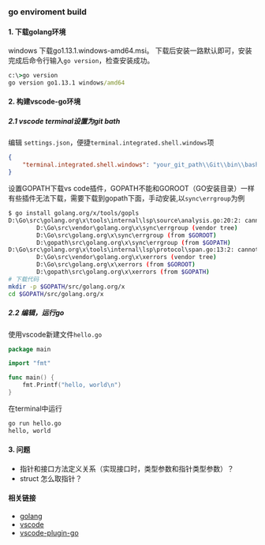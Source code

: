 ### go enviroment build
#### 1. 下载golang环境
windows 下载go1.13.1.windows-amd64.msi。
下载后安装一路默认即可，安装完成后命令行输入`go version`，检查安装成功。
```cmd
c:\>go version
go version go1.13.1 windows/amd64
```

#### 2. 构建vscode-go环境
##### 2.1 vscode terminal设置为git bath
编辑 `settings.json`，便捷`terminal.integrated.shell.windows`项
```json
{
    "terminal.integrated.shell.windows": "your_git_path\\Git\\bin\\bash.exe"
}
```
设置GOPATH下载vs code插件，GOPATH不能和GOROOT（GO安装目录）一样
有些插件无法下载，需要下载到gopath下面，手动安装,以`sync\errgroup`为例
```bash
$ go install golang.org/x/tools/gopls
D:\Go\src\golang.org\x\tools\internal\lsp\source\analysis.go:20:2: cannot find package "golang.org/x/sync/errgroup" in any of:
        D:\Go\src\vendor\golang.org\x\sync\errgroup (vendor tree)
        D:\Go\src\golang.org\x\sync\errgroup (from $GOROOT)
        D:\gopath\src\golang.org\x\sync\errgroup (from $GOPATH)
D:\Go\src\golang.org\x\tools\internal\lsp\protocol\span.go:13:2: cannot find package "golang.org/x/xerrors" in any of:
        D:\Go\src\vendor\golang.org\x\xerrors (vendor tree)
        D:\Go\src\golang.org\x\xerrors (from $GOROOT)
        D:\gopath\src\golang.org\x\xerrors (from $GOPATH)
# 下载代码
mkdir -p $GOPATH/src/golang.org/x
cd $GOPATH/src/golang.org/x


```


##### 2.2 编辑，运行go
使用vscode新建文件`hello.go`
```go
package main

import "fmt"

func main() {
	fmt.Printf("hello, world\n")
}
```
在terminal中运行
```bash
go run hello.go
hello, world
```

#### 3. 问题
* 指针和接口方法定义关系（实现接口时，类型参数和指针类型参数）？
* struct 怎么取指针？

#### 相关链接
* [golang](https://golang.google.cn/dl/)
* [vscode](https://code.visualstudio.com/docs?start=true)
* [vscode-plugin-go](https://marketplace.visualstudio.com/items?itemName=ms-vscode.Go)